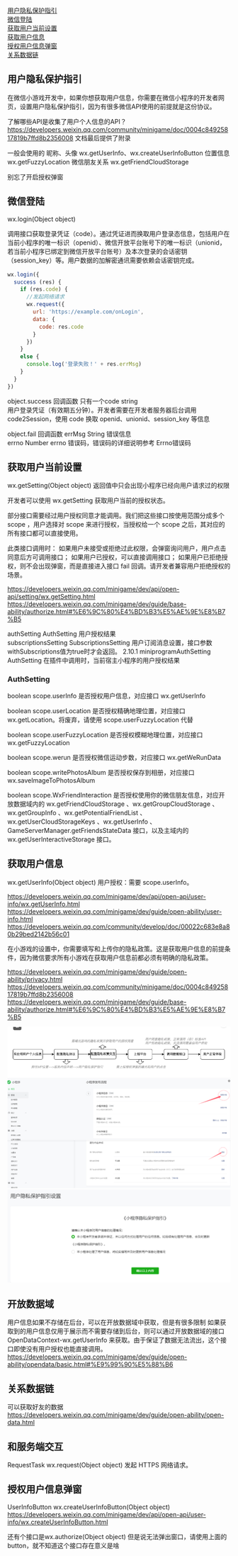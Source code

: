 [用户隐私保护指引](#用户隐私保护指引)  
[微信登陆](#微信登陆)  
[获取用户当前设置](#使用cpp库操作文件)  
[获取用户信息](#获取用户信息)  
[授权用户信息弹窗](#授权用户信息弹窗)  
[关系数据链](#关系数据链)  

## 用户隐私保护指引
在微信小游戏开发中，如果你想获取用户信息，你需要在微信小程序的开发者网页，设置用户隐私保护指引，因为有很多微信API使用的前提就是这份协议。  

了解哪些API是收集了用户个人信息的API？
https://developers.weixin.qq.com/community/minigame/doc/0004c84925817819b7ffd8b2356008
文档最后提供了附录

一般会使用的
昵称、头像        wx.getUserInfo、wx.createUserInfoButton
位置信息        wx.getFuzzyLocation
微信朋友关系        wx.getFriendCloudStorage

别忘了开启授权弹窗


## 微信登陆
wx.login(Object object)

调用接口获取登录凭证（code）。通过凭证进而换取用户登录态信息，包括用户在当前小程序的唯一标识（openid）、微信开放平台账号下的唯一标识（unionid，若当前小程序已绑定到微信开放平台账号）及本次登录的会话密钥（session_key）等。用户数据的加解密通讯需要依赖会话密钥完成。

```js
wx.login({
  success (res) {
    if (res.code) {
      //发起网络请求
      wx.request({
        url: 'https://example.com/onLogin',
        data: {
          code: res.code
        }
      })
    } 
    else {
      console.log('登录失败！' + res.errMsg)
    }
  }
})
```

object.success 回调函数
只有一个code	string	
用户登录凭证（有效期五分钟）。开发者需要在开发者服务器后台调用 code2Session，使用 code 换取 openid、unionid、session_key 等信息 

object.fail 回调函数
errMsg	String	错误信息	
errno	Number	errno 错误码，错误码的详细说明参考 Errno错误码

## 获取用户当前设置
wx.getSetting(Object object)
返回值中只会出现小程序已经向用户请求过的权限

开发者可以使用 wx.getSetting 获取用户当前的授权状态。

部分接口需要经过用户授权同意才能调用。我们把这些接口按使用范围分成多个 scope ，用户选择对 scope 来进行授权，当授权给一个 scope 之后，其对应的所有接口都可以直接使用。

此类接口调用时：
如果用户未接受或拒绝过此权限，会弹窗询问用户，用户点击同意后方可调用接口；
如果用户已授权，可以直接调用接口；
如果用户已拒绝授权，则不会出现弹窗，而是直接进入接口 fail 回调。请开发者兼容用户拒绝授权的场景。

https://developers.weixin.qq.com/minigame/dev/api/open-api/setting/wx.getSetting.html
https://developers.weixin.qq.com/minigame/dev/guide/base-ability/authorize.html#%E6%9C%80%E4%BD%B3%E5%AE%9E%E8%B7%B5

authSetting	AuthSetting	用户授权结果	
subscriptionsSetting	SubscriptionsSetting	用户订阅消息设置，接口参数withSubscriptions值为true时才会返回。	2.10.1
miniprogramAuthSetting	AuthSetting	在插件中调用时，当前宿主小程序的用户授权结果

### AuthSetting
boolean scope.userInfo
是否授权用户信息，对应接口 wx.getUserInfo

boolean scope.userLocation
是否授权精确地理位置，对应接口 wx.getLocation。将废弃，请使用 scope.userFuzzyLocation 代替

boolean scope.userFuzzyLocation
是否授权模糊地理位置，对应接口 wx.getFuzzyLocation

boolean scope.werun
是否授权微信运动步数，对应接口 wx.getWeRunData

boolean scope.writePhotosAlbum
是否授权保存到相册，对应接口 wx.saveImageToPhotosAlbum

boolean scope.WxFriendInteraction
是否授权使用你的微信朋友信息，对应开放数据域内的 wx.getFriendCloudStorage 、wx.getGroupCloudStorage 、wx.getGroupInfo 、wx.getPotentialFriendList 、wx.getUserCloudStorageKeys 、wx.getUserInfo 、GameServerManager.getFriendsStateData 接口，以及主域内的 wx.getUserInteractiveStorage 接口。

## 获取用户信息
wx.getUserInfo(Object object)
用户授权：需要 scope.userInfo。

https://developers.weixin.qq.com/minigame/dev/api/open-api/user-info/wx.getUserInfo.html
https://developers.weixin.qq.com/minigame/dev/guide/open-ability/user-info.html
https://developers.weixin.qq.com/community/develop/doc/00022c683e8a80b29bed2142b56c01


在小游戏的设置中，你需要填写和上传你的隐私政策。这是获取用户信息的前提条件，因为微信要求所有小游戏在获取用户信息前都必须有明确的隐私政策。

https://developers.weixin.qq.com/minigame/dev/guide/open-ability/privacy.html
https://developers.weixin.qq.com/community/minigame/doc/0004c84925817819b7ffd8b2356008
https://developers.weixin.qq.com/minigame/dev/guide/base-ability/authorize.html#%E6%9C%80%E4%BD%B3%E5%AE%9E%E8%B7%B5

![](../../../assets/WeiXinMiniGame/8.png)
![](../../../assets/WeiXinMiniGame/9.png)
![](../../../assets/WeiXinMiniGame/10.png)

## 开放数据域
用户信息如果不存储在后台，可以在开放数据域中获取，但是有很多限制
如果获取到的用户信息仅用于展示而不需要存储到后台，则可以通过开放数据域的接口 OpenDataContext-wx.getUserInfo 来获取。由于保证了数据无法流出，这个接口即使没有用户授权也能直接调用。
https://developers.weixin.qq.com/minigame/dev/guide/open-ability/opendata/basic.html#%E9%99%90%E5%88%B6

## 关系数据链
可以获取好友的数据
https://developers.weixin.qq.com/minigame/dev/guide/open-ability/open-data.html

## 和服务端交互
RequestTask wx.request(Object object)
发起 HTTPS 网络请求。



## 授权用户信息弹窗
UserInfoButton wx.createUserInfoButton(Object object)
https://developers.weixin.qq.com/minigame/dev/api/open-api/user-info/wx.createUserInfoButton.html


还有个接口是wx.authorize(Object object)
但是说无法弹出窗口，请使用上面的button，就不知道这个接口存在意义是啥